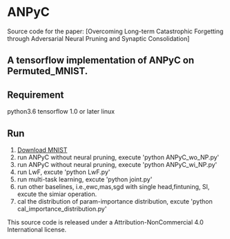 # ANPyC
Source code for the paper:
[Overcoming Long-term Catastrophic Forgetting through
Adversarial Neural Pruning and Synaptic Consolidation]

## A tensorflow implementation of ANPyC on Permuted_MNIST.

## Requirement
python3.6
tensorflow 1.0 or later
linux

## Run
1. [Download MNIST](http://yann.lecun.com/exdb/mnist/)
2. run ANPyC without neural pruning, execute 'python ANPyC_wo_NP.py'
3. run ANPyC without neural pruning, execute 'python ANPyC_wi_NP.py'
4. run LwF, excute 'python LwF.py'
5. run multi-task learning, excute 'python joint.py'
6. run other baselines, i.e.,ewc,mas,sgd with single head,fintuning, SI, excute the simiar operation. 
7. cal the distribution of param-importance distribution, excute 'python cal_importance_distribution.py' 


This source code is released under a Attribution-NonCommercial 4.0 International license.

